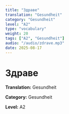 ```yaml
---
title: "Здраве"
translation: "Gesundheit"
category: "Gesundheit"
level: "A2"
type: "vocabulary"
weight: 20
tags: ["A2", "Gesundheit"]
audio: "/audio/zdrave.mp3"
date: 2025-08-17
---
```


# Здраве

**Translation:** Gesundheit

**Category:** Gesundheit

**Level:** A2

